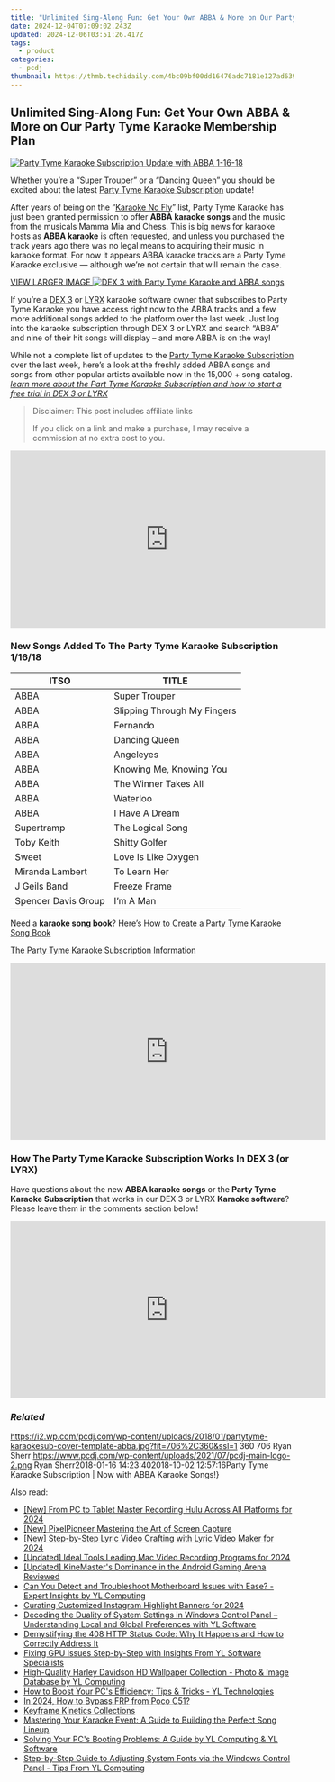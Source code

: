 ```yaml
---
title: "Unlimited Sing-Along Fun: Get Your Own ABBA & More on Our Party Tyme Karaoke Membership Plan"
date: 2024-12-04T07:09:02.243Z
updated: 2024-12-06T03:51:26.417Z
tags:
  - product
categories:
  - pcdj
thumbnail: https://thmb.techidaily.com/4bc09bf00dd16476adc7181e127ad6390edb7499dd05b4708d5bc6f8d46016ec.png
---
```


## Unlimited Sing-Along Fun: Get Your Own ABBA & More on Our Party Tyme Karaoke Membership Plan

[![Party Tyme Karaoke Subscription Update with ABBA 1-16-18](https://i2.wp.com/pcdj.com/wp-content/uploads/2018/01/partytyme-karaokesub-cover-template-abba.jpg?resize=706%2C321&ssl=1)](https://i2.wp.com/pcdj.com/wp-content/uploads/2018/01/partytyme-karaokesub-cover-template-abba.jpg?fit=706%2C360&ssl=1 "Party Tyme Karaoke Subscription Update with ABBA 1-16-18")

Whether you’re a “Super Trouper” or a “Dancing Queen” you should be excited about the latest [Party Tyme Karaoke Subscription](https://tools.techidaily.com/pcdj/products/) update!

After years of being on the “[Karaoke No Fly](https://tools.techidaily.com/pcdj/products/)” list, Party Tyme Karaoke has just been granted permission to offer **ABBA karaoke songs** and the music from the musicals Mamma Mia and Chess. This is big news for karaoke hosts as **ABBA karaoke** is often requested, and unless you purchased the track years ago there was no legal means to acquiring their music in karaoke format. For now it appears ABBA karaoke tracks are a Party Tyme Karaoke exclusive — although we’re not certain that will remain the case.

[VIEW LARGER IMAGE ![DEX 3 with Party Tyme Karaoke and ABBA songs](https://i2.wp.com/pcdj.com/wp-content/uploads/2018/01/dex3-w-abbasongs.jpg?fit=300%2C169&ssl=1 "DEX 3 with Party Tyme Karaoke and ABBA songs")](https://i2.wp.com/pcdj.com/wp-content/uploads/2018/01/dex3-w-abbasongs.jpg?fit=1030%2C579&ssl=1)

If you’re a [DEX 3](https://tools.techidaily.com/pcdj/products/) or [LYRX](http://www.lyrxkaraoke.com/) karaoke software owner that subscribes to Party Tyme Karaoke you have access right now to the ABBA tracks and a few more additional songs added to the platform over the last week. Just log into the karaoke subscription through DEX 3 or LYRX and search “ABBA” and nine of their hit songs will display – and more ABBA is on the way!

While not a complete list of updates to the [Party Tyme Karaoke Subscription](https://tools.techidaily.com/pcdj/products/) over the last week, here’s a look at the freshly added ABBA songs and songs from other popular artists available now in the 15,000 + song catalog. _[learn more about the Part Tyme Karaoke Subscription and how to start a free trial in DEX 3 or LYRX](https://tools.techidaily.com/pcdj/products/)_ 

>  Disclaimer: This post includes affiliate links
>
>  If you click on a link and make a purchase, I may receive a commission at no extra cost to you.
>

<!-- affiliate ads begin -->
<iframe width="560" height="315" src="https://www.youtube.com/embed/1KKovVi9epE?si=EF7KA7b4KsEpWA-M" title="YouTube video player" frameborder="0" allow="accelerometer; autoplay; clipboard-write; encrypted-media; gyroscope; picture-in-picture; web-share" referrerpolicy="strict-origin-when-cross-origin" allowfullscreen></iframe>
<!-- affiliate ads end -->

### New Songs Added To The Party Tyme Karaoke Subscription 1/16/18

| ITSO                | TITLE                       |
| ------------------- | --------------------------- |
| ABBA                | Super Trouper               |
| ABBA                | Slipping Through My Fingers |
| ABBA                | Fernando                    |
| ABBA                | Dancing Queen               |
| ABBA                | Angeleyes                   |
| ABBA                | Knowing Me, Knowing You     |
| ABBA                | The Winner Takes All        |
| ABBA                | Waterloo                    |
| ABBA                | I Have A Dream              |
| Supertramp          | The Logical Song            |
| Toby Keith          | Shitty Golfer               |
| Sweet               | Love Is Like Oxygen         |
| Miranda Lambert     | To Learn Her                |
| J Geils Band        | Freeze Frame                |
| Spencer Davis Group | I’m A Man                   |

Need a **karaoke song book**? Here’s [How to Create a Party Tyme Karaoke Song Book](https://tools.techidaily.com/pcdj/products/)

[The Party Tyme Karaoke Subscription Information](https://tools.techidaily.com/pcdj/products/)

<!-- affiliate ads begin -->
<iframe width="560" height="315" src="https://www.youtube.com/embed/4DJKH1uY7P0?si=tCG66XVlbwSKoATj" title="YouTube video player" frameborder="0" allow="accelerometer; autoplay; clipboard-write; encrypted-media; gyroscope; picture-in-picture; web-share" referrerpolicy="strict-origin-when-cross-origin" allowfullscreen></iframe>
<!-- affiliate ads end -->

### How The Party Tyme Karaoke Subscription Works In DEX 3 (or LYRX)

Have questions about the new **ABBA karaoke songs** or the **Party Tyme Karaoke Subscription** that works in our DEX 3 or LYRX **Karaoke software**? Please leave them in the comments section below!

<!-- affiliate ads begin -->
<iframe width="560" height="315" src="https://www.youtube.com/embed/mK1lEBRm_1w?si=FSaM0OKO0XBCgjtT" title="YouTube video player" frameborder="0" allow="accelerometer; autoplay; clipboard-write; encrypted-media; gyroscope; picture-in-picture; web-share" referrerpolicy="strict-origin-when-cross-origin" allowfullscreen></iframe>
<!-- affiliate ads end -->

### _Related_

https://i2.wp.com/pcdj.com/wp-content/uploads/2018/01/partytyme-karaokesub-cover-template-abba.jpg?fit=706%2C360&ssl=1 360 706 Ryan Sherr https://www.pcdj.com/wp-content/uploads/2021/07/pcdj-main-logo-2.png Ryan Sherr2018-01-16 14:23:402018-10-02 12:57:16Party Tyme Karaoke Subscription | Now with ABBA Karaoke Songs!}

<ins class="adsbygoogle"
     style="display:block"
     data-ad-format="autorelaxed"
     data-ad-client="ca-pub-7571918770474297"
     data-ad-slot="1223367746"></ins>

<ins class="adsbygoogle"
     style="display:block"
     data-ad-client="ca-pub-7571918770474297"
     data-ad-slot="8358498916"
     data-ad-format="auto"
     data-full-width-responsive="true"></ins>

<span class="atpl-alsoreadstyle">Also read:</span>
<div><ul>
<li><a href="https://digital-screen-recording.techidaily.com/new-from-pc-to-tablet-master-recording-hulu-across-all-platforms-for-2024/"><u>[New] From PC to Tablet Master Recording Hulu Across All Platforms for 2024</u></a></li>
<li><a href="https://screen-mirroring-recording.techidaily.com/new-pixelpioneer-mastering-the-art-of-screen-capture/"><u>[New] PixelPioneer Mastering the Art of Screen Capture</u></a></li>
<li><a href="https://youtube-zero.techidaily.com/tep-by-step-lyric-video-crafting-with-lyric-video-maker-for-2024/"><u>[New] Step-by-Step Lyric Video Crafting with Lyric Video Maker for 2024</u></a></li>
<li><a href="https://visual-screen-recording.techidaily.com/updated-ideal-tools-leading-mac-video-recording-programs-for-2024/"><u>[Updated] Ideal Tools Leading Mac Video Recording Programs for 2024</u></a></li>
<li><a href="https://extra-skills.techidaily.com/updated-kinemasters-dominance-in-the-android-gaming-arena-reviewed/"><u>[Updated] KineMaster's Dominance in the Android Gaming Arena Reviewed</u></a></li>
<li><a href="https://discover-able.techidaily.com/can-you-detect-and-troubleshoot-motherboard-issues-with-ease-expert-insights-by-yl-computing/"><u>Can You Detect and Troubleshoot Motherboard Issues with Ease? - Expert Insights by YL Computing</u></a></li>
<li><a href="https://instagram-videos.techidaily.com/curating-customized-instagram-highlight-banners-for-2024/"><u>Curating Customized Instagram Highlight Banners for 2024</u></a></li>
<li><a href="https://discover-able.techidaily.com/decoding-the-duality-of-system-settings-in-windows-control-panel-understanding-local-and-global-preferences-with-yl-software/"><u>Decoding the Duality of System Settings in Windows Control Panel – Understanding Local and Global Preferences with YL Software</u></a></li>
<li><a href="https://tech-recovery.techidaily.com/demystifying-the-408-http-status-code-why-it-happens-and-how-to-correctly-address-it/"><u>Demystifying the 408 HTTP Status Code: Why It Happens and How to Correctly Address It</u></a></li>
<li><a href="https://discover-able.techidaily.com/fixing-gpu-issues-step-by-step-with-insights-from-yl-software-specialists/"><u>Fixing GPU Issues Step-by-Step with Insights From YL Software Specialists</u></a></li>
<li><a href="https://discover-able.techidaily.com/high-quality-harley-davidson-hd-wallpaper-collection-photo-and-image-database-by-yl-computing/"><u>High-Quality Harley Davidson HD Wallpaper Collection - Photo & Image Database by YL Computing</u></a></li>
<li><a href="https://discover-able.techidaily.com/how-to-boost-your-pcs-efficiency-tips-and-tricks-yl-technologies/"><u>How to Boost Your PC's Efficiency: Tips & Tricks - YL Technologies</u></a></li>
<li><a href="https://android-frp.techidaily.com/in-2024-how-to-bypass-frp-from-poco-c51-by-drfone-android/"><u>In 2024, How to Bypass FRP from Poco C51?</u></a></li>
<li><a href="https://extra-hints.techidaily.com/keyframe-kinetics-collections/"><u>Keyframe Kinetics Collections</u></a></li>
<li><a href="https://discover-able.techidaily.com/mastering-your-karaoke-event-a-guide-to-building-the-perfect-song-lineup/"><u>Mastering Your Karaoke Event: A Guide to Building the Perfect Song Lineup</u></a></li>
<li><a href="https://discover-able.techidaily.com/solving-your-pcs-booting-problems-a-guide-by-yl-computing-and-yl-software/"><u>Solving Your PC's Booting Problems: A Guide by YL Computing & YL Software</u></a></li>
<li><a href="https://discover-able.techidaily.com/step-by-step-guide-to-adjusting-system-fonts-via-the-windows-control-panel-tips-from-yl-computing/"><u>Step-by-Step Guide to Adjusting System Fonts via the Windows Control Panel - Tips From YL Computing</u></a></li>
</ul></div>

